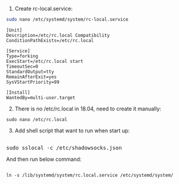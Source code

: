 1. Create rc-local.service: 
```sh
sudo nano /etc/systemd/system/rc-local.service
```
<pre><code>[Unit]
Description=/etc/rc.local Compatibility
ConditionPathExists=/etc/rc.local

[Service]
Type=forking
ExecStart=/etc/rc.local start
TimeoutSec=0
StandardOutput=tty
RemainAfterExit=yes
SysVStartPriority=99

[Install]
WantedBy=multi-user.target
</code></pre>

2. There is no /etc/rc.local in 18.04, need to create it manually:
<pre><code>sudo nano /etc/rc.local</code></pre>

3. Add shell script that want to run when start up:
<pre><bash>
sudo sslocal -c /etc/shadowsocks.json
</bash></pre>

And then run below command:
<pre><code>
ln -s /lib/systemd/system/rc.local.service /etc/systemd/system/ 
</code></pre>
